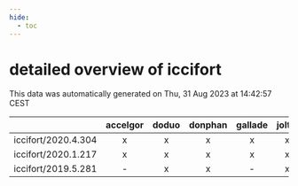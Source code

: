 ```yaml
---
hide:
  - toc
---
```


detailed overview of iccifort
=============================


This data was automatically generated on Thu, 31 Aug 2023 at 14:42:57 CEST  

| |accelgor|doduo|donphan|gallade|joltik|skitty|swalot|victini|
| :---: | :---: | :---: | :---: | :---: | :---: | :---: | :---: | :---: |
|iccifort/2020.4.304|x|x|x|x|x|x|x|x|
|iccifort/2020.1.217|x|x|x|x|x|x|x|x|
|iccifort/2019.5.281|-|x|x|-|x|x|x|x|
